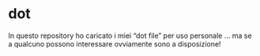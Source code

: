 # dot

In questo repository ho caricato i miei “dot file” per uso personale … ma se a qualcuno possono interessare ovviamente sono a disposizione!

